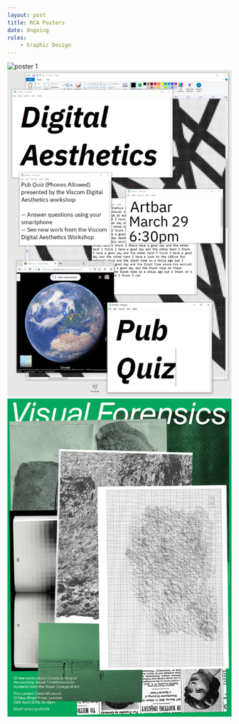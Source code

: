 ```yaml
---
layout: post
title: RCA Posters
date: Ongoing
roles:
    - Graphic Design
---
```


<div class='full gallery lightgray' markdown='1'>

![poster 1](/assets/chandler-poster-final.png)
![poster 3](/assets/da-poster.png)
![poster 2](/assets/VF-poster-max-small.png)
</div>